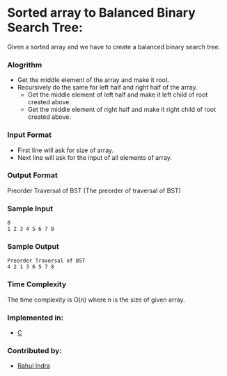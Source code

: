 # Sorted array to Balanced Binary Search Tree:
  
Given a sorted array and we have to create a balanced binary search tree.

### Alogrithm

- Get the middle element of the array and make it root.
- Recursively do the same for left half and right half of the array.
	- Get the middle element of left half and make it left child of root created above.
	- Get the middle element of right half and make it right child of root created above.


### Input Format

- First line will ask for size of array.
- Next line will ask for the input of all elements of array.

### Output Format

Preorder Traversal of BST
(The preorder of traversal of BST) 

### Sample Input

```
8
1 2 3 4 5 6 7 8
```

### Sample Output

```
Preorder Traversal of BST
4 2 1 3 6 5 7 8 

```

### Time Complexity

The time complexity is O(n) where n is the size of given array.

### Implemented in:

- [C](inversion.c)

### Contributed by:
- [Rahul Indra](https://github.com/indrarahul2013)